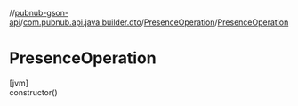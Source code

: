//[pubnub-gson-api](../../../index.md)/[com.pubnub.api.java.builder.dto](../index.md)/[PresenceOperation](index.md)/[PresenceOperation](-presence-operation.md)

# PresenceOperation

[jvm]\
constructor()
